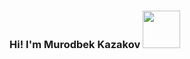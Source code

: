 ### Hi! I'm Murodbek Kazakov <img src="https://media1.giphy.com/media/gM5qFksULw54NMWyry/giphy.gif?cid=ecf05e472ardubi0yb917euto9apm6q0rhcb60dde1y2oz1g&rid=giphy.gif&ct=s" width="60">
